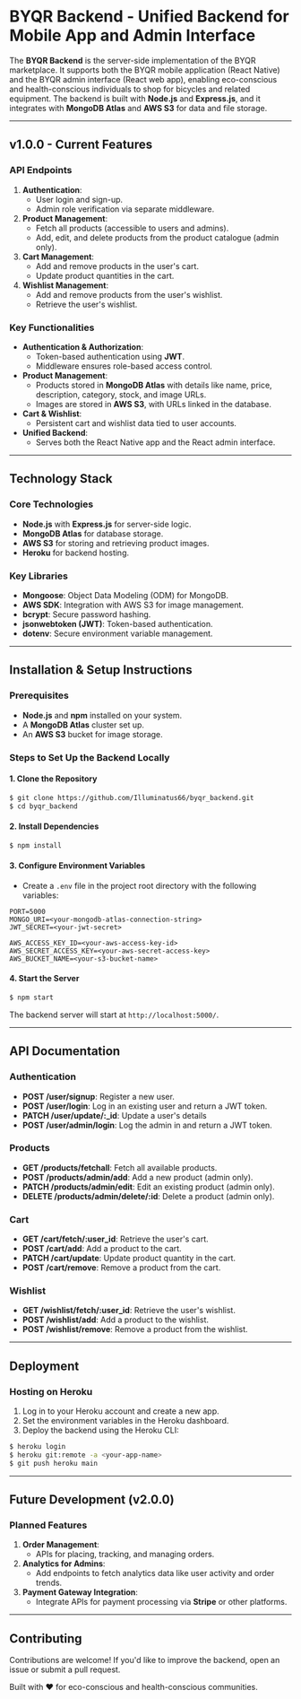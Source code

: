 # BYQR Backend - Unified Backend for Mobile App and Admin Interface

The **BYQR Backend** is the server-side implementation of the BYQR marketplace. It supports both the BYQR mobile application (React Native) and the BYQR admin interface (React web app), enabling eco-conscious and health-conscious individuals to shop for bicycles and related equipment. The backend is built with **Node.js** and **Express.js**, and it integrates with **MongoDB Atlas** and **AWS S3** for data and file storage.

---

## v1.0.0 - Current Features

### API Endpoints
1. **Authentication**:
   - User login and sign-up.
   - Admin role verification via separate middleware.
2. **Product Management**:
   - Fetch all products (accessible to users and admins).
   - Add, edit, and delete products from the product catalogue (admin only).
3. **Cart Management**:
   - Add and remove products in the user's cart.
   - Update product quantities in the cart.
4. **Wishlist Management**:
   - Add and remove products from the user's wishlist.
   - Retrieve the user's wishlist.

### Key Functionalities
- **Authentication & Authorization**:
   - Token-based authentication using **JWT**.
   - Middleware ensures role-based access control.
- **Product Management**:
   - Products stored in **MongoDB Atlas** with details like name, price, description, category, stock, and image URLs.
   - Images are stored in **AWS S3**, with URLs linked in the database.
- **Cart & Wishlist**:
   - Persistent cart and wishlist data tied to user accounts.
- **Unified Backend**:
   - Serves both the React Native app and the React admin interface.

---

## Technology Stack

### Core Technologies
- **Node.js** with **Express.js** for server-side logic.
- **MongoDB Atlas** for database storage.
- **AWS S3** for storing and retrieving product images.
- **Heroku** for backend hosting.

### Key Libraries
- **Mongoose**: Object Data Modeling (ODM) for MongoDB.
- **AWS SDK**: Integration with AWS S3 for image management.
- **bcrypt**: Secure password hashing.
- **jsonwebtoken (JWT)**: Token-based authentication.
- **dotenv**: Secure environment variable management.

---

## Installation & Setup Instructions

### Prerequisites
- **Node.js** and **npm** installed on your system.
- A **MongoDB Atlas** cluster set up.
- An **AWS S3** bucket for image storage.

### Steps to Set Up the Backend Locally

#### 1. Clone the Repository
```bash
$ git clone https://github.com/Illuminatus66/byqr_backend.git
$ cd byqr_backend
```

#### 2. Install Dependencies
```bash
$ npm install
```

#### 3. Configure Environment Variables
- Create a `.env` file in the project root directory with the following variables:
```
PORT=5000
MONGO_URI=<your-mongodb-atlas-connection-string>
JWT_SECRET=<your-jwt-secret>

AWS_ACCESS_KEY_ID=<your-aws-access-key-id>
AWS_SECRET_ACCESS_KEY=<your-aws-secret-access-key>
AWS_BUCKET_NAME=<your-s3-bucket-name>
```

#### 4. Start the Server
```bash
$ npm start
```
The backend server will start at `http://localhost:5000/`.

---

## API Documentation

### Authentication
- **POST /user/signup**: Register a new user.
- **POST /user/login**: Log in an existing user and return a JWT token.
- **PATCH /user/update/:_id**: Update a user's details
- **POST /user/admin/login**: Log the admin in and return a JWT token.

### Products
- **GET /products/fetchall**: Fetch all available products.
- **POST /products/admin/add**: Add a new product (admin only).
- **PATCH /products/admin/edit**: Edit an existing product (admin only).
- **DELETE /products/admin/delete/:id**: Delete a product (admin only).

### Cart
- **GET /cart/fetch/:user_id**: Retrieve the user's cart.
- **POST /cart/add**: Add a product to the cart.
- **PATCH /cart/update**: Update product quantity in the cart.
- **POST /cart/remove**: Remove a product from the cart.

### Wishlist
- **GET /wishlist/fetch/:user_id**: Retrieve the user's wishlist.
- **POST /wishlist/add**: Add a product to the wishlist.
- **POST /wishlist/remove**: Remove a product from the wishlist.

---

## Deployment

### Hosting on Heroku
1. Log in to your Heroku account and create a new app.
2. Set the environment variables in the Heroku dashboard.
3. Deploy the backend using the Heroku CLI:
```bash
$ heroku login
$ heroku git:remote -a <your-app-name>
$ git push heroku main
```

---

## Future Development (v2.0.0)

### Planned Features
1. **Order Management**:
   - APIs for placing, tracking, and managing orders.
2. **Analytics for Admins**:
   - Add endpoints to fetch analytics data like user activity and order trends.
3. **Payment Gateway Integration**:
   - Integrate APIs for payment processing via **Stripe** or other platforms.

---

## Contributing
Contributions are welcome! If you'd like to improve the backend, open an issue or submit a pull request.

Built with ❤️ for eco-conscious and health-conscious communities.

